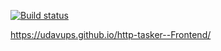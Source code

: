 [![Build status](https://ci.appveyor.com/api/projects/status/sqg5qii9qicuma60?svg=true)](https://ci.appveyor.com/project/UdavUPS/http-tasker-frontend)


https://udavups.github.io/http-tasker--Frontend/